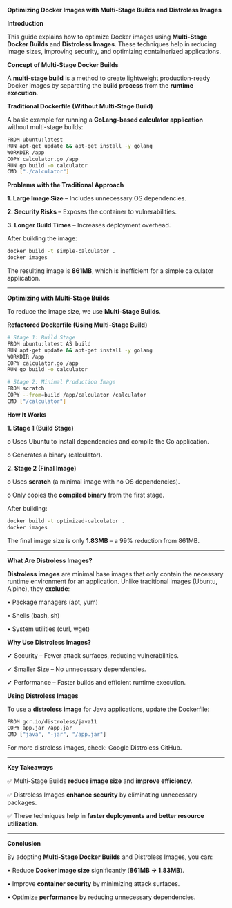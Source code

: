 **Optimizing Docker Images with Multi-Stage Builds and Distroless Images**

**Introduction**

This guide explains how to optimize Docker images using **Multi-Stage Docker Builds** and **Distroless Images**. These techniques help in reducing image sizes, improving security, and optimizing containerized applications.

**Concept of Multi-Stage Docker Builds**

A **multi-stage build** is a method to create lightweight production-ready Docker images by separating the **build process** from the **runtime execution**.

**Traditional Dockerfile (Without Multi-Stage Build)**

A basic example for running a **GoLang-based calculator application** without multi-stage builds:

```sh
FROM ubuntu:latest  
RUN apt-get update && apt-get install -y golang  
WORKDIR /app  
COPY calculator.go /app  
RUN go build -o calculator  
CMD ["./calculator"]
```

**Problems with the Traditional Approach**

**1.	Large Image Size** – Includes unnecessary OS dependencies.

**2.	Security Risks** – Exposes the container to vulnerabilities.

**3.	Longer Build Times** – Increases deployment overhead.

After building the image:

```sh
docker build -t simple-calculator .
docker images
```

The resulting image is **861MB**, which is inefficient for a simple calculator application.

---

**Optimizing with Multi-Stage Builds**

To reduce the image size, we use **Multi-Stage Builds**.

**Refactored Dockerfile (Using Multi-Stage Build)**

```sh
# Stage 1: Build Stage
FROM ubuntu:latest AS build  
RUN apt-get update && apt-get install -y golang  
WORKDIR /app  
COPY calculator.go /app  
RUN go build -o calculator  

# Stage 2: Minimal Production Image
FROM scratch  
COPY --from=build /app/calculator /calculator  
CMD ["/calculator"]
```

**How It Works**

**1.	Stage 1 (Build Stage)**

o	Uses Ubuntu to install dependencies and compile the Go application.

o	Generates a binary (calculator).

**2.	Stage 2 (Final Image)**

o	Uses **scratch** (a minimal image with no OS dependencies).

o	Only copies the **compiled binary** from the first stage.

After building:

```sh
docker build -t optimized-calculator .
docker images
```

The final image size is only **1.83MB** – a 99% reduction from 861MB.

---

**What Are Distroless Images?**

**Distroless images** are minimal base images that only contain the necessary runtime environment for an application. Unlike traditional images (Ubuntu, Alpine), they **exclude**:

•	Package managers (apt, yum)

•	Shells (bash, sh)

•	System utilities (curl, wget)

**Why Use Distroless Images?**

✔ Security – Fewer attack surfaces, reducing vulnerabilities.

✔  Smaller Size – No unnecessary dependencies.

✔ Performance – Faster builds and efficient runtime execution.

**Using Distroless Images**

To use a **distroless image** for Java applications, update the Dockerfile:

```sh
FROM gcr.io/distroless/java11  
COPY app.jar /app.jar  
CMD ["java", "-jar", "/app.jar"]
```

For more distroless images, check: Google Distroless GitHub.

---

**Key Takeaways**

✅ Multi-Stage Builds **reduce image size** and **improve efficiency**.

✅ Distroless Images **enhance security** by eliminating unnecessary packages.

✅ These techniques help in **faster deployments and better resource utilization**.

---

**Conclusion**

By adopting **Multi-Stage Docker Builds** and Distroless Images, you can:

•	Reduce **Docker image size** significantly (**861MB → 1.83MB**).

•	Improve **container security** by minimizing attack surfaces.

•	Optimize **performance** by reducing unnecessary dependencies.
